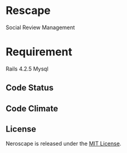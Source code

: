 # Rescape
Social Review Management

# Requirement
Rails 4.2.5
Mysql

## Code Status

## Code Climate

## License
Neroscape is released under the [MIT License](http://www.opensource.org/licenses/MIT).